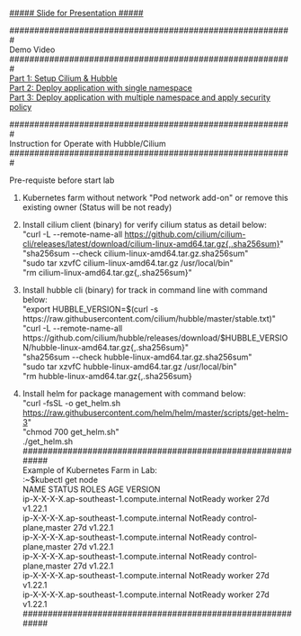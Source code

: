[##### Slide for Presentation #####](https://speakerdeck.com/praparn/secure-and-monitor-your-service-connectivity-without-service-mesh-68ef2ad7-9a0e-4f50-a0ff-0967fb64a460)

#########################################################         
Demo Video                  
#########################################################            
[Part 1: Setup Cilium & Hubble](https://youtu.be/84PQ8bJV_tc)                
[Part 2: Deploy application with single namespace](https://youtu.be/FrUiqx7H3F4)                  
[Part 3: Deploy application with multiple namespace and apply security policy](https://youtu.be/ftA41oD6JXM)                  

#########################################################                  
 Instruction for Operate with Hubble/Cilium                                                                                                 
#########################################################

 Pre-requiste before start lab                                                                                                             
 1. Kubernetes farm without network "Pod network add-on" or remove this existing owner (Status will be not ready)                          
                                                                                                                                           
 2. Install cilium client (binary) for verify cilium status as detail below:                                                               
    "curl -L --remote-name-all https://github.com/cilium/cilium-cli/releases/latest/download/cilium-linux-amd64.tar.gz{,.sha256sum}"       
    "sha256sum --check cilium-linux-amd64.tar.gz.sha256sum"                                                                                
    "sudo tar xzvfC cilium-linux-amd64.tar.gz /usr/local/bin"                                                                              
    "rm cilium-linux-amd64.tar.gz{,.sha256sum}"                                                                                            
                                                                                                                                           
 3. Install hubble cli (binary) for track in command line with command below:                                                              
    "export HUBBLE_VERSION=$(curl -s https://raw.githubusercontent.com/cilium/hubble/master/stable.txt)"                                   
    "curl -L --remote-name-all https://github.com/cilium/hubble/releases/download/$HUBBLE_VERSION/hubble-linux-amd64.tar.gz{,.sha256sum}"  
    "sha256sum --check hubble-linux-amd64.tar.gz.sha256sum"                                                                                
    "sudo tar xzvfC hubble-linux-amd64.tar.gz /usr/local/bin"                                                                              
    "rm hubble-linux-amd64.tar.gz{,.sha256sum}                                                                                             
                                                                                                                                           
 4. Install helm for package management with command below:                                                                                
    "curl -fsSL -o get_helm.sh https://raw.githubusercontent.com/helm/helm/master/scripts/get-helm-3"                                      
    "chmod 700 get_helm.sh"                                                                                                                
   ./get_helm.sh                                                                                                                               
###########################################################                  
 Example of Kubernetes Farm in Lab:                                                                
 :~$kubectl get node                                                                                                                       
 NAME                                             STATUS     ROLES                  AGE   VERSION                                          
 ip-X-X-X-X.ap-southeast-1.compute.internal    NotReady   worker                 27d   v1.22.1                                          
 ip-X-X-X-X.ap-southeast-1.compute.internal    NotReady   control-plane,master   27d   v1.22.1                                          
 ip-X-X-X-X.ap-southeast-1.compute.internal    NotReady   control-plane,master   27d   v1.22.1                                          
 ip-X-X-X-X.ap-southeast-1.compute.internal    NotReady   control-plane,master   27d   v1.22.1                                          
 ip-X-X-X-X.ap-southeast-1.compute.internal    NotReady   worker                 27d   v1.22.1                                          
 ip-X-X-X-X.ap-southeast-1.compute.internal    NotReady   worker                 27d   v1.22.1                                          
###########################################################                  
